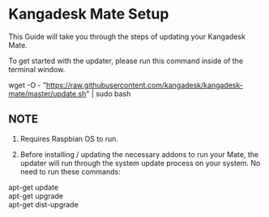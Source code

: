 # Kangadesk Mate Setup
This Guide will take you through the steps of updating your Kangadesk Mate.

To get started with the updater, please run this command inside of the terminal window.

wget -O - "https://raw.githubusercontent.com/kangadesk/kangadesk-mate/master/update.sh" | sudo bash

NOTE
----------------------
1. Requires Raspbian OS to run.

2. Before installing / updating the necessary addons to run your Mate, the updater will run through the system update process on your system. No need to run these commands:

apt-get update 
<br />
apt-get upgrade 
<br />
apt-get dist-upgrade



